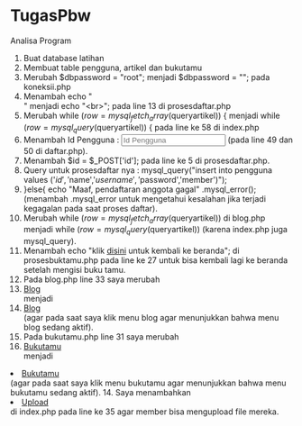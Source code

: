 TugasPbw
========

Analisa Program

1. Buat database latihan
2. Membuat table pengguna, artikel dan bukutamu
3. Merubah $dbpassword = "root"; menjadi $dbpassword = ""; pada koneksii.php
4. Menambah echo "<br>" menjadi echo "<br\>"; pada line 13 di prosesdaftar.php
5. Merubah while ($row=mysql_fetch_array($queryartikel)) { menjadi while ($row=mysql_query($queryartikel)) { pada line ke 58 di index.php
6. Menambah <label>Id Pengguna :</label>
<input type="text" name="id" class="form-control" placeholder="Id Pengguna"> (pada line 49 dan 50 di daftar.php).
7. Menambah $id = $_POST['id']; pada line ke 5 di prosesdaftar.php.
8. Query untuk prosesdaftar nya : mysql_query("insert into pengguna values ('$id','$name','$username','$password','member')");
9. }else{
echo "Maaf, pendaftaran anggota gagal" .mysql_error(); (menambah .mysql_error untuk mengetahui kesalahan jika terjadi kegagalan pada saat proses daftar).
10. Merubah while ($row=mysql_fetch_array($queryartikel)) di blog.php menjadi while ($row=mysql_query($queryartikel)) (karena index.php juga mysql_query).
11. Menambah echo "klik <a href='index.php'>disini</a> untuk kembali ke beranda"; di prosesbuktamu.php pada line ke 27 untuk bisa kembali lagi ke beranda setelah mengisi buku tamu.
12. Pada blog.php line 33 saya merubah <li ><a href="blog.php">Blog</a></li> menjadi <li class="active"><a href="blog.php">Blog</a></li> (agar pada saat saya klik menu blog agar menunjukkan bahwa menu blog sedang aktif).
13. Pada bukutamu.php line 31 saya merubah <li><a href="bukutamu.php">Bukutamu</a></li> menjadi 
<li class="active"><a href="bukutamu.php">Bukutamu</a></li>  (agar pada saat saya klik menu bukutamu agar menunjukkan bahwa menu bukutamu sedang aktif).
14. Saya menambahkan <li><a href="upload.php">Upload</a></li> di index.php pada line ke 35 agar member bisa mengupload file mereka.
